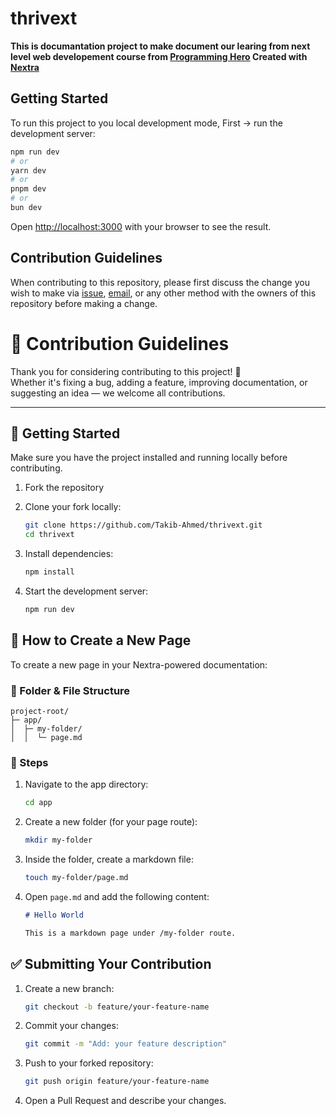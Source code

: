 # thrivext

**This is documantation project to make document our learing from next level web developement course from [Programming Hero](https://web.programming-hero.com/home/level2) Created with [Nextra](https://nextra.site/)**

## Getting Started

To run this project to you local development mode, First -> run the development server:

```bash
npm run dev
# or
yarn dev
# or
pnpm dev
# or
bun dev
```

Open [http://localhost:3000](http://localhost:3000) with your browser to see the result.

## Contribution Guidelines

When contributing to this repository, please first discuss the change you wish to make via [issue](https://github.com/Takib-Ahmed/thrivext/issues), [email](thrivexts@gmail.com), or any other method with the owners of this repository before making a change.

# 🤝 Contribution Guidelines

Thank you for considering contributing to this project! 🎉\
Whether it's fixing a bug, adding a feature, improving documentation, or suggesting an idea — we welcome all contributions.

---

## 🚀 Getting Started

Make sure you have the project installed and running locally before contributing.

1. Fork the repository

2. Clone your fork locally:

   ```bash
   git clone https://github.com/Takib-Ahmed/thrivext.git
   cd thrivext
   ```

3. Install dependencies:

   ```bash
   npm install
   ```

4. Start the development server:

   ```bash
   npm run dev
   ```

## 📝 How to Create a New Page

To create a new page in your Nextra-powered documentation:

### 📁 Folder & File Structure

```
project-root/
├─ app/
│  ├─ my-folder/
│  │  └─ page.md
```

### 📌 Steps

1. Navigate to the app directory:

   ```bash
   cd app
   ```

2. Create a new folder (for your page route):

   ```bash
   mkdir my-folder
   ```

3. Inside the folder, create a markdown file:

   ```bash
   touch my-folder/page.md
   ```

4. Open `page.md` and add the following content:

   ```markdown
   # Hello World

   This is a markdown page under /my-folder route.
   ```

## ✅ Submitting Your Contribution

1. Create a new branch:

   ```bash
   git checkout -b feature/your-feature-name
   ```

2. Commit your changes:

   ```bash
   git commit -m "Add: your feature description"
   ```

3. Push to your forked repository:

   ```bash
   git push origin feature/your-feature-name
   ```

4. Open a Pull Request and describe your changes.

<!-- ## Commiting

Try to use conversational Commit when you commiting. like, `Doc Update : I am updated the Lesson XX documentation Commiting ` -->

